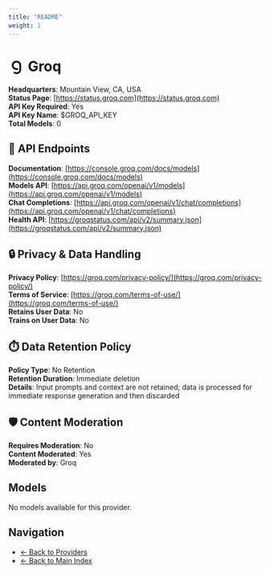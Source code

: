 ```yaml
---
title: "README"
weight: 1
---
```

# <img src="./logo.svg" alt="Groq Logo" style="vertical-align: middle; height: 32px; width: auto; min-width: 32px"> Groq

**Headquarters**: Mountain View, CA, USA  
**Status Page**: [https://status.groq.com](https://status.groq.com)  
**API Key Required**: Yes  
**API Key Name**: $GROQ_API_KEY  
**Total Models**: 0

## 🔗 API Endpoints

**Documentation**: [https://console.groq.com/docs/models](https://console.groq.com/docs/models)  
**Models API**: [https://api.groq.com/openai/v1/models](https://api.groq.com/openai/v1/models)  
**Chat Completions**: [https://api.groq.com/openai/v1/chat/completions](https://api.groq.com/openai/v1/chat/completions)  
**Health API**: [https://groqstatus.com/api/v2/summary.json](https://groqstatus.com/api/v2/summary.json)  

## 🔒 Privacy & Data Handling

**Privacy Policy**: [https://groq.com/privacy-policy/](https://groq.com/privacy-policy/)  
**Terms of Service**: [https://groq.com/terms-of-use/](https://groq.com/terms-of-use/)  
**Retains User Data**: No  
**Trains on User Data**: No  

## ⏱️ Data Retention Policy

**Policy Type**: No Retention  
**Retention Duration**: Immediate deletion  
**Details**: Input prompts and context are not retained; data is processed for immediate response generation and then discarded  

## 🛡️ Content Moderation

**Requires Moderation**: No  
**Content Moderated**: Yes  
**Moderated by**: Groq  

## Models

No models available for this provider.

## Navigation

- [← Back to Providers](../README.md)
- [← Back to Main Index](../../README.md)

